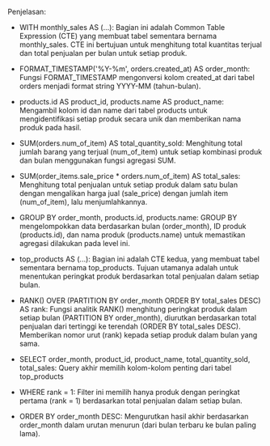 Penjelasan:

- WITH monthly_sales AS (...): Bagian ini adalah Common Table Expression (CTE) yang membuat tabel sementara bernama monthly_sales. CTE ini bertujuan untuk menghitung total kuantitas terjual dan total penjualan per bulan untuk setiap produk.

- FORMAT_TIMESTAMP('%Y-%m', orders.created_at) AS order_month: Fungsi FORMAT_TIMESTAMP mengonversi kolom created_at dari tabel orders menjadi format string YYYY-MM (tahun-bulan).

- products.id AS product_id, products.name AS product_name: Mengambil kolom id dan name dari tabel products untuk mengidentifikasi setiap produk secara unik dan memberikan nama produk pada hasil.

- SUM(orders.num_of_item) AS total_quantity_sold: Menghitung total jumlah barang yang terjual (num_of_item) untuk setiap kombinasi produk dan bulan menggunakan fungsi agregasi SUM.

- SUM(order_items.sale_price * orders.num_of_item) AS total_sales: Menghitung total penjualan untuk setiap produk dalam satu bulan dengan mengalikan harga jual (sale_price) dengan jumlah item (num_of_item), lalu menjumlahkannya.

- GROUP BY order_month, products.id, products.name: GROUP BY mengelompokkan data berdasarkan bulan (order_month), ID produk (products.id), dan nama produk (products.name) untuk memastikan agregasi dilakukan pada level ini.

- top_products AS (...): Bagian ini adalah CTE kedua, yang membuat tabel sementara bernama top_products. Tujuan utamanya adalah untuk menentukan peringkat produk berdasarkan total penjualan dalam setiap bulan.

- RANK() OVER (PARTITION BY order_month ORDER BY total_sales DESC) AS rank: Fungsi analitik RANK() menghitung peringkat produk dalam setiap bulan (PARTITION BY order_month), diurutkan berdasarkan total penjualan dari tertinggi ke terendah (ORDER BY total_sales DESC). Memberikan nomor urut (rank) kepada setiap produk dalam bulan yang sama.

- SELECT order_month, product_id, product_name, total_quantity_sold, total_sales: Query akhir memilih kolom-kolom penting dari tabel top_products

- WHERE rank = 1: Filter ini memilih hanya produk dengan peringkat pertama (rank = 1) berdasarkan total penjualan dalam setiap bulan.

- ORDER BY order_month DESC: Mengurutkan hasil akhir berdasarkan order_month dalam urutan menurun (dari bulan terbaru ke bulan paling lama).
